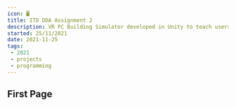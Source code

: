 ```yaml
---
icon: 🖥️
title: ITD DDA Assignment 2
description: VR PC Building Simulator developed in Unity to teach users on how to build a PC
started: 25/11/2021
date: 2021-11-25
tags: 
 - 2021
 - projects
 - programming
---
```


## First Page